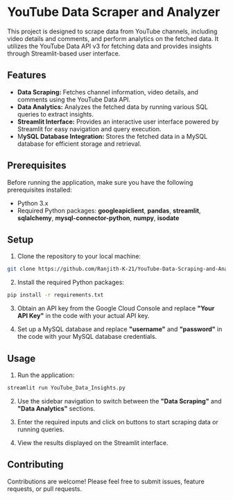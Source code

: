 # YouTube Data Scraper and Analyzer
This project is designed to scrape data from YouTube channels, including video details and comments, and perform analytics on the fetched data. It utilizes the YouTube Data API v3 for fetching data and provides insights through Streamlit-based user interface.

## Features
- **Data Scraping:** Fetches channel information, video details, and comments using the YouTube Data API.
- **Data Analytics:** Analyzes the fetched data by running various SQL queries to extract insights.
- **Streamlit Interface:** Provides an interactive user interface powered by Streamlit for easy navigation and query execution.
- M**ySQL Database Integration:** Stores the fetched data in a MySQL database for efficient storage and retrieval.

## Prerequisites
Before running the application, make sure you have the following prerequisites installed:

- Python 3.x
- Required Python packages: **googleapiclient**, **pandas**, **streamlit**, **sqlalchemy**, **mysql-connector-python**, **numpy**, **isodate**
  
## Setup
1. Clone the repository to your local machine:
```bash
git clone https://github.com/Ranjith-K-21/YouTube-Data-Scraping-and-Analytics.git
```
2. Install the required Python packages:
```bash
pip install -r requirements.txt
```
3. Obtain an API key from the Google Cloud Console and replace **"Your API Key"** in the code with your actual API key.

4. Set up a MySQL database and replace **"username"** and **"password"** in the code with your MySQL database credentials.

## Usage
1. Run the application:
```bash
streamlit run YouTube_Data_Insights.py
```

2. Use the sidebar navigation to switch between the **"Data Scraping"** and **"Data Analytics"** sections.

3. Enter the required inputs and click on buttons to start scraping data or running queries.

4. View the results displayed on the Streamlit interface.

## Contributing
Contributions are welcome! Please feel free to submit issues, feature requests, or pull requests.

